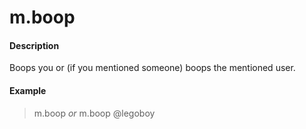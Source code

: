 # m.boop

#### Description

Boops you or (if you mentioned someone) boops the mentioned user.

#### Example

> m.boop *or* m.boop @legoboy
